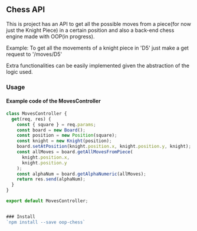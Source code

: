 Chess API
----------------

This is project has an API to get all the possible moves from a piece(for now just the Knight Piece) in a certain position and also a back-end chess engine made with OOP(in progress).

Example: To get all the movements of a knight piece in 'D5' just make a get request to '/moves/D5'

Extra functionalities can be easily implemented given the abstraction of the logic used.


### Usage

#### Example code of the MovesController
```javascript
class MovesController {
  get(req, res) {
    const { square } = req.params;
    const board = new Board();
    const position = new Position(square);
    const knight = new Knight(position);
    board.setAtPosition(knight.position.x, knight.position.y, knight);
    const allMoves = board.getAllMovesFromPiece(
      knight.position.x,
      knight.position.y
    );
    const alphaNum = board.getAlphaNumeric(allMoves);
    return res.send(alphaNum);
  }
}

export default MovesController;


### Install
`npm install --save oop-chess`
